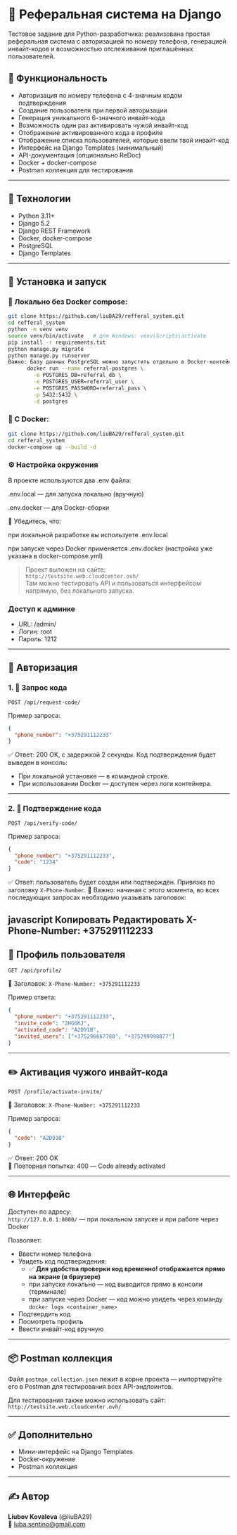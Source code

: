 # 📲 Реферальная система на Django

Тестовое задание для Python-разработчика: реализована простая реферальная система с авторизацией по номеру телефона, генерацией инвайт-кодов и возможностью отслеживания приглашённых пользователей.

## 🚀 Функциональность

- Авторизация по номеру телефона с 4-значным кодом подтверждения
- Создание пользователя при первой авторизации
- Генерация уникального 6-значного инвайт-кода
- Возможность один раз активировать чужой инвайт-код
- Отображение активированного кода в профиле
- Отображение списка пользователей, которые ввели твой инвайт-код
- Интерфейс на Django Templates (минимальный)
- API-документация (опционально ReDoc)
- Docker + docker-compose
- Postman коллекция для тестирования

---

## 🧱 Технологии

- Python 3.11+
- Django 5.2
- Django REST Framework
- Docker, docker-compose
- PostgreSQL
- Django Templates

---

## 🧪 Установка и запуск

### 🔧 Локально без Docker compose:

```bash
git clone https://github.com/liuBA29/refferal_system.git
cd refferal_system
python -m venv venv
source venv/bin/activate   # для Windows: venv\Scripts\activate
pip install -r requirements.txt
python manage.py migrate
python manage.py runserver
Важно: Базу данных PostgreSQL можно запустить отдельно в Docker-контейнере:
      docker run --name referral-postgres \
        -e POSTGRES_DB=referral_db \
        -e POSTGRES_USER=referral_user \
        -e POSTGRES_PASSWORD=referral_pass \
        -p 5432:5432 \
        -d postgres
```

### 🐳 С Docker:

```bash
git clone https://github.com/liuBA29/refferal_system.git
cd refferal_system
docker-compose up --build -d
```


### ⚙️ Настройка окружения
В проекте используются два .env файла:

.env.local — для запуска локально (вручную)

.env.docker — для Docker-сборки

📝 Убедитесь, что:

при локальной разработке вы используете .env.local

при запуске через Docker применяется .env.docker (настройка уже указана в docker-compose.yml)

> Проект выложен на сайте:  
> `http://testsite.web.cloudcenter.ovh/`  
> Там можно тестировать API и пользоваться интерфейсом напрямую, без локального запуска.
### Доступ к админке

- URL: /admin/
- Логин: root
- Пароль: 1212
---

## 🔐 Авторизация

### 1. 📲 Запрос кода  
`POST /api/request-code/`

Пример запроса:
```json
{
  "phone_number": "+375291112233"
}
```

✅ Ответ: 200 OK, с задержкой 2 секунды. Код подтверждения будет выведен в консоль:
- При локальной установке — в командной строке.
- При использовании Docker — доступен через логи контейнера.

---

### 2. 🔑 Подтверждение кода  
`POST /api/verify-code/`

Пример запроса:
```json
{
  "phone_number": "+375291112233",
  "code": "1234"
}
```

✅ Ответ: пользователь будет создан или подтверждён. Привязка по заголовку `X-Phone-Number`.
📌 Важно: начиная с этого момента, во всех последующих запросах необходимо указывать заголовок:

javascript
Копировать
Редактировать
X-Phone-Number: +375291112233
---

## 👤 Профиль пользователя  
`GET /api/profile/`

🔸 Заголовок: `X-Phone-Number: +375291112233`

Пример ответа:
```json
{
  "phone_number": "+375291112233",
  "invite_code": "2HG6KJ",
  "activated_code": "A2D91B",
  "invited_users": ["+375296667788", "+375299998877"]
}
```

---

## ✏️ Активация чужого инвайт-кода  
`POST /profile/activate-invite/`

🔸 Заголовок: `X-Phone-Number: +375291112233`

Пример запроса:
```json
{
  "code": "A2D91B"
}
```

✅ Ответ: 200 OK  
🚫 Повторная попытка: 400 — Code already activated

---

## 🌐 Интерфейс

Доступен по адресу:  
`http://127.0.0.1:8000/` — при локальном запуске и при работе через Docker

Позволяет:
- Ввести номер телефона
- Увидеть код подтверждения:
   - ✅ **Для удобства проверки код временно! отображается прямо на экране (в браузере)**  
   - при запуске локально — код выводится прямо в консоли (терминале)
   - при запуске через Docker — код можно увидеть через команду `docker logs <container_name>`
- Подтвердить код
- Посмотреть профиль
- Ввести инвайт-код вручную

---

## 📦 Postman коллекция

Файл `postman_collection.json` лежит в корне проекта — импортируйте его в Postman для тестирования всех API-эндпоинтов.

Для тестирования также можно использовать сайт:  
`http://testsite.web.cloudcenter.ovh/`

---

## ✅ Дополнительно

- Мини-интерфейс на Django Templates  
- Docker-окружение  
- Postman коллекция  


---

## ✍️ Автор

**Liubov Kovaleva** (@liuBA29)  
📧 luba.sentino@gmail.com